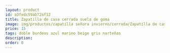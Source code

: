 ```yaml
---
layout: product
id: a3fedc59ab72af12
title: Zapatilla de casa cerrada suela de goma
image: img/productos/zapatilla señora invierno/cerrada/Zapatilla de casa cerrada suela de goma=15=doble burdeos azul marino beige gris norteñas.webp
price: 15
tags: doble burdeos azul marino beige gris norteñas
description: 
order: 0
---
```

